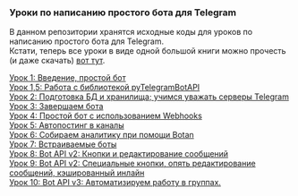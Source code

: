 ### Уроки по написанию простого бота для Telegram

В данном репозитории хранятся исходные коды для уроков по написанию простого бота для Telegram.  
Кстати, теперь все уроки в виде одной большой книги можно прочесть (и даже скачать) [вот тут](https://www.gitbook.com/book/groosha/telegram-bot-lessons/details).

[Урок 1: Введение, простой бот](https://groosha.gitbooks.io/telegram-bot-lessons/content/chapter1.html)  
[Урок 1,5: Работа с библиотекой pyTelegramBotAPI](https://groosha.gitbooks.io/telegram-bot-lessons/content/pytelegrambotapi_basics.html)  
[Урок 2: Подготовка БД и хранилища; учимся уважать серверы Telegram](https://groosha.gitbooks.io/telegram-bot-lessons/content/chapter2.html)  
[Урок 3: Завершаем бота](https://groosha.gitbooks.io/telegram-bot-lessons/content/chapter3.html)  
[Урок 4: Простой бот с использованием Webhooks](https://groosha.gitbooks.io/telegram-bot-lessons/content/chapter4.html)  
[Урок 5: Автопостинг в каналы](https://groosha.gitbooks.io/telegram-bot-lessons/content/chapter5.html)  
[Урок 6: Собираем аналитику при помощи Botan](https://groosha.gitbooks.io/telegram-bot-lessons/content/chapter6.html)  
[Урок 7: Встраиваемые боты](https://groosha.gitbooks.io/telegram-bot-lessons/content/chapter7.html)  
[Урок 8: Bot API v2: Кнопки и редактирование сообщений](https://groosha.gitbooks.io/telegram-bot-lessons/content/chapter8.html)  
[Урок 9: Bot API v2: Специальные кнопки, опять редактирование сообщений, кэшированный инлайн](https://groosha.gitbooks.io/telegram-bot-lessons/content/chapter9.html)  
[Урок 10: Bot API v3: Автоматизируем работу в группах.](https://groosha.gitbooks.io/telegram-bot-lessons/content/chapter10.html)  
